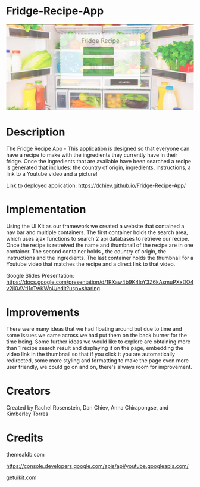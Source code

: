 # Fridge-Recipe-App

![Fridge-Recipe-Screenshot](Pictures/screenshot.jpeg)

# Description
The Fridge Recipe App - This application is designed so that everyone can have a recipe to make with the ingredients they currently have in their fridge. Once the ingredients that are available have been searched a recipe is generated that includes: the country of origin, ingredients, instructions, a link to a Youtube video and a picture!

Link to deployed application: https://dchiev.github.io/Fridge-Recipe-App/

# Implementation
Using the UI Kit as our framework we created a website that contained a nav bar and multiple containers. The first container holds the search area, which uses ajax functions to search 2 api databases to retrieve our recipe. Once the recipe is retreived the name and thumbnail of the recipe are in one container. The second container holds , the country of origin, the instructions and the ingredients. The last container holds the thumbnail for a Youtube video that matches the recipe and a direct link to that video. 

Google Slides Presentation:
https://docs.google.com/presentation/d/1RXaw4b9K4loY3Z6kAsmuPXxDO4v2jI0AVtI1oTwKWoU/edit?usp=sharing

# Improvements
There were many ideas that we had floating around but due to time and some issues we came across we had put them on the back burner for the time being. Some further ideas we would like to explore are obtaining more than 1 recipe search result and displaying it on the page, embedding the video link in the thumbnail so that if you click it you are automatically redirected, some more styling and formatting to make the page even more user friendly, we could go on and on, there's always room for improvement.

# Creators
Created by Rachel Rosenstein, Dan Chiev, Anna Chirapongse, and Kimberley Torres

# Credits 
themealdb.com

https://console.developers.google.com/apis/api/youtube.googleapis.com/

getuikit.com

